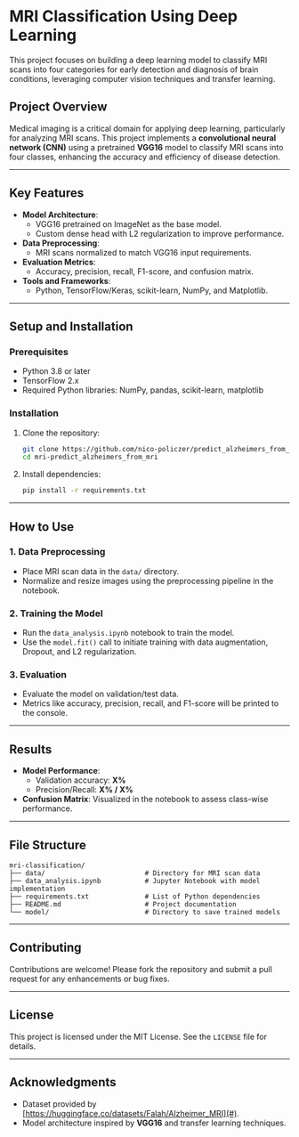 
# **MRI Classification Using Deep Learning**

This project focuses on building a deep learning model to classify MRI scans into four categories for early detection and diagnosis of brain conditions, leveraging computer vision techniques and transfer learning.

## **Project Overview**

Medical imaging is a critical domain for applying deep learning, particularly for analyzing MRI scans. This project implements a **convolutional neural network (CNN)** using a pretrained **VGG16** model to classify MRI scans into four classes, enhancing the accuracy and efficiency of disease detection.

---

## **Key Features**
- **Model Architecture**:
  - VGG16 pretrained on ImageNet as the base model.
  - Custom dense head with L2 regularization to improve performance.
- **Data Preprocessing**:
  - MRI scans normalized to match VGG16 input requirements.
- **Evaluation Metrics**:
  - Accuracy, precision, recall, F1-score, and confusion matrix.
- **Tools and Frameworks**:
  - Python, TensorFlow/Keras, scikit-learn, NumPy, and Matplotlib.

---

## **Setup and Installation**

### Prerequisites
- Python 3.8 or later
- TensorFlow 2.x
- Required Python libraries: NumPy, pandas, scikit-learn, matplotlib

### Installation
1. Clone the repository:
   ```bash
   git clone https://github.com/nico-policzer/predict_alzheimers_from_mri.git
   cd mri-predict_alzheimers_from_mri
   ```
2. Install dependencies:
   ```bash
   pip install -r requirements.txt
   ```

---

## **How to Use**

### 1. **Data Preprocessing**
- Place MRI scan data in the `data/` directory.
- Normalize and resize images using the preprocessing pipeline in the notebook.

### 2. **Training the Model**
- Run the `data_analysis.ipynb` notebook to train the model.
- Use the `model.fit()` call to initiate training with data augmentation, Dropout, and L2 regularization.

### 3. **Evaluation**
- Evaluate the model on validation/test data.
- Metrics like accuracy, precision, recall, and F1-score will be printed to the console.

---

## **Results**
- **Model Performance**:
  - Validation accuracy: **X%**
  - Precision/Recall: **X% / X%**
- **Confusion Matrix**:
  Visualized in the notebook to assess class-wise performance.

---

## **File Structure**
```
mri-classification/
├── data/                         # Directory for MRI scan data
├── data_analysis.ipynb           # Jupyter Notebook with model implementation
├── requirements.txt              # List of Python dependencies
├── README.md                     # Project documentation
└── model/                        # Directory to save trained models
```

---

## **Contributing**
Contributions are welcome! Please fork the repository and submit a pull request for any enhancements or bug fixes.

---

## **License**
This project is licensed under the MIT License. See the `LICENSE` file for details.

---

## **Acknowledgments**
- Dataset provided by [https://huggingface.co/datasets/Falah/Alzheimer_MRI](#).
- Model architecture inspired by **VGG16** and transfer learning techniques.
